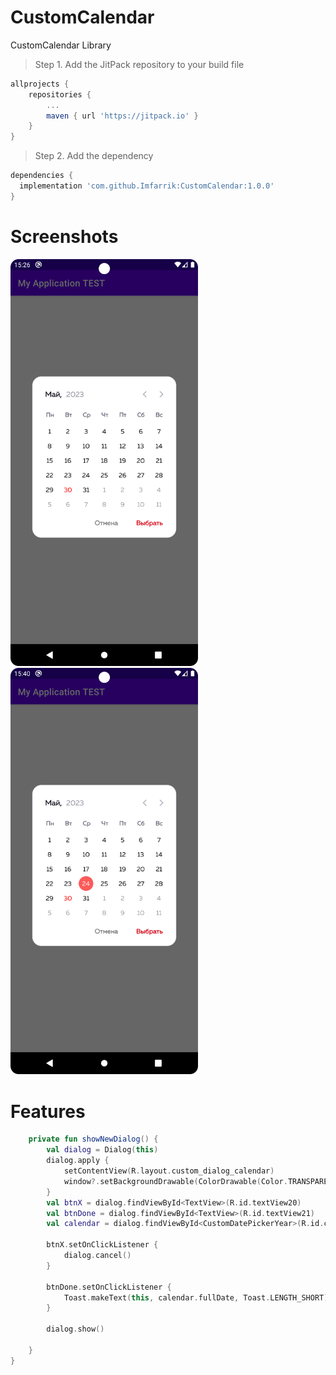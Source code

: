 # CustomCalendar

CustomCalendar Library

> Step 1. Add the JitPack repository to your build file

```gradle
allprojects {
	repositories {
		...
		maven { url 'https://jitpack.io' }
	}
}
```

> Step 2. Add the dependency

  ```gradle
dependencies {
  	implementation 'com.github.Imfarrik:CustomCalendar:1.0.0'
}
```

Screenshots
========

<img src="app/src/main/assets/img.png" alt="Image Description" width="300" style="margin-right:10px;"> <img src="app/src/main/assets/img_1.png" alt="Image Description" width="300">

Features
========

``` kotlin
    private fun showNewDialog() {
        val dialog = Dialog(this)
        dialog.apply {
            setContentView(R.layout.custom_dialog_calendar)
            window?.setBackgroundDrawable(ColorDrawable(Color.TRANSPARENT))
        }
        val btnX = dialog.findViewById<TextView>(R.id.textView20)
        val btnDone = dialog.findViewById<TextView>(R.id.textView21)
        val calendar = dialog.findViewById<CustomDatePickerYear>(R.id.calendar)

        btnX.setOnClickListener {
            dialog.cancel()
        }

        btnDone.setOnClickListener {
            Toast.makeText(this, calendar.fullDate, Toast.LENGTH_SHORT).show()
        }

        dialog.show()

    }
}
```